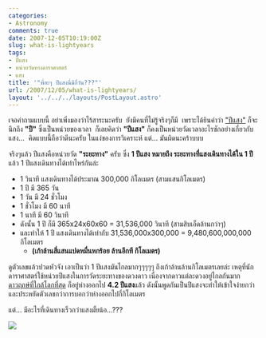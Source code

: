 ```yaml
---
categories:
- Astronomy
comments: true
date: 2007-12-05T10:19:00Z
slug: what-is-lightyears
tags:
- ปีแสง
- หน่วยวัดทางดาราศาสตร์
- แสง
title: '"พี่ฮะๆ ปีแสงนี่มีกี่วัน???"'
url: /2007/12/05/what-is-lightyears/
layout: '../../../layouts/PostLayout.astro'
---
```


เจอคำถามแบบนี้ อย่าเพิ่งมองว่าไร้สาระนะครับ  ยังมีคนที่ไม่รู้จริงๆก็มี  เพราะได้ยินคำว่า ["ปีแสง"](http://th.wikipedia.org/wiki/%E0%B8%9B%E0%B8%B5%E0%B9%81%E0%B8%AA%E0%B8%87) ก็จะนึกถึง **"ปี"** ซึ่งเป็นหน่วยของเวลา  ก็เลยคิดว่า **"ปีแสง"** ก็คงเป็นหน่วยวัดเวลาอะไรซักอย่างเกี่ยวกับแสง...  คิดแบบนี้ถือว่าดีนะครับ ในแง่ของการวิเคราะห์ แต่... มันผิดนะคร้าบบบ

จริงๆแล้ว ปีแสงคือหน่วยวัด **"ระยะทาง"** ครับ ซึ่ง **1 ปีแสง หมายถึง ระยะทางที่แสงเดินทางได้ใน 1 ปี** แล้ว 1 ปีแสงเดินทางได้เท่าไหร่กันล่ะ

* 1 วินาที แสงเดินทางได้ประมาณ 300,000 กิโลเมตร (สามแสนกิโลเมตร)
* 1 ปี มี 365 วัน
* 1 วัน มี 24 ชั่วโมง
* 1 ชั่วโมง มี 60 นาที 
* 1 นาที มี 60 วินาที
* ดังนั้น 1 ปี ก็มี 365x24x60x60 = 31,536,000 วินาที (สามสิบเอ็ดล้านกว่าๆ)
* และทำให้ 1 ปี แสงเดินทางได้เท่ากับ 31,536,000x300,000 = 9,480,600,000,000 กิโลเมตร
  * **(เก้าล้านสี่แสนแปดหมื่นหกร้อย ล้านอีกที กิโลเมตร)**

ดูตัวเลขแล้วปวดหัวจัง เอาเป็นว่า 1 ปีแสงมันไกลมากๆๆๆๆๆ ถึงเก้าล้านล้านกิโลเมตรเลยล่ะ เหตุที่นักดาราศาสตร์ใช้หน่วยปีแสงในการวัดระยะทางของดวงดาว เนื่องจากดาวแต่ละดวงอยู่ไกลกันมาก [ดาวฤกษ์ที่ใกล้โลกที่สุด](http://th.wikipedia.org/wiki/%E0%B8%94%E0%B8%B2%E0%B8%A7%E0%B8%9E%E0%B8%A3%E0%B9%87%E0%B8%AD%E0%B8%81%E0%B8%8B%E0%B8%B4%E0%B8%A1%E0%B8%B2%E0%B8%84%E0%B8%99%E0%B8%84%E0%B8%A3%E0%B8%B6%E0%B9%88%E0%B8%87%E0%B8%A1%E0%B9%89%E0%B8%B2) ก็อยู่ห่างออกไป **4.2 ปีแสง**แล้ว ดังนั้นพูดกันเป็นปีแสงจะทำให้เข้าใจง่ายกว่า และประหยัดตัวเลขกว่าการบอกว่าห่างออกไปกี่กิโลเมตร

แต่... มีอะไรที่เดินทางเร็วกว่าแสงมั้ยน้อ...???

[![](https://files.armno.in.th/uploads/2007/12/5314841024_5628481750_b-600x401.jpg)](https://files.armno.in.th/uploads/2007/12/5314841024_5628481750_b.jpg)
